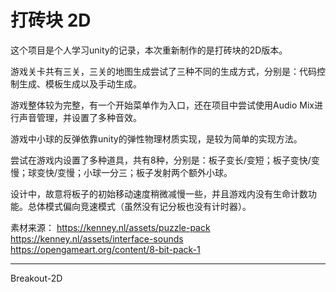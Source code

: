 # 打砖块 2D

这个项目是个人学习unity的记录，本次重新制作的是打砖块的2D版本。

游戏关卡共有三关，三关的地图生成尝试了三种不同的生成方式，分别是：代码控制生成、模板生成以及手动生成。

游戏整体较为完整，有一个开始菜单作为入口，还在项目中尝试使用Audio Mix进行声音管理，并设置了多种音效。

游戏中小球的反弹依靠unity的弹性物理材质实现，是较为简单的实现方法。

尝试在游戏内设置了多种道具，共有8种，分别是：板子变长/变短；板子变快/变慢；球变快/变慢；小球一分三；板子发射两个额外小球。

设计中，故意将板子的初始移动速度稍微减慢一些，并且游戏内没有生命计数功能。总体模式偏向竞速模式（虽然没有记分板也没有计时器）。

素材来源：
https://kenney.nl/assets/puzzle-pack
https://kenney.nl/assets/interface-sounds
https://opengameart.org/content/8-bit-pack-1

---
Breakout-2D
